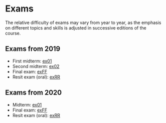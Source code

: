 
# Exams

The relative difficulty of exams may vary from year to year, as the emphasis on different topics and skills is adjusted in successive editions of the course.

## Exams from 2019

* First midterm: [ex01](2019-ex01.pdf)
* Second midterm: [ex02](2019-ex02.pdf)
* Final exam: [exFF](2019-exFF.pdf)
* Resit exam (oral): [exRR](2019-exRR.pdf)

## Exams from 2020

* Midterm: [ex01](2020-ex01.pdf)
* Final exam: [exFF](2020-exFF.pdf)
* Resit exam (oral): [exRR](2020-exRR.pdf)
